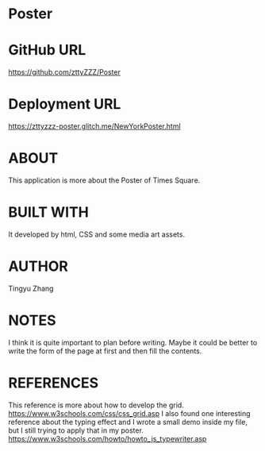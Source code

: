 # Poster
# GitHub URL

https://github.com/zttyZZZ/Poster

# Deployment URL 

https://zttyzzz-poster.glitch.me/NewYorkPoster.html

# ABOUT

This application  is more about the Poster of Times Square.

# BUILT WITH

It developed by html, CSS and some media art assets.

# AUTHOR

Tingyu Zhang

# NOTES

I think it is quite important to plan before writing. Maybe it could be better to write the form of the page at first and then fill the contents.


# REFERENCES

This reference is more about how to develop the grid.
https://www.w3schools.com/css/css_grid.asp
I also found one interesting reference about the typing effect and I wrote a small demo inside my file, but I still trying to apply that in my poster.
https://www.w3schools.com/howto/howto_js_typewriter.asp
